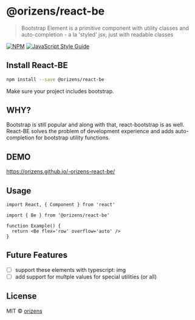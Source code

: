 # @orizens/react-be

> Bootstrap Element is a primitive component with utility classes and auto-completion - a la &#x27;styled&#x27; jsx, just with readable classes

[![NPM](https://img.shields.io/npm/v/@orizens/react-be.svg)](https://www.npmjs.com/package/@orizens/react-be) [![JavaScript Style Guide](https://img.shields.io/badge/code_style-standard-brightgreen.svg)](https://standardjs.com)

## Install React-BE

```bash
npm install --save @orizens/react-be
```

Make sure your project includes bootstrap.

## WHY?

Bootstrap is still popular and along with that, react-bootstrap is as well.
React-BE solves the problem of development experience and adds auto-completion for bootstrap utility functions.

## DEMO

https://orizens.github.io/-orizens-react-be/

## Usage

```tsx
import React, { Component } from 'react'

import { Be } from '@orizens/react-be'

function Example() {
  return <Be flex='row' overflow='auto' />
}
```

## Future Features

- [ ] support these elements with typescript: img
- [ ] add support for multple values for special utilities (or all)

## License

MIT © [orizens](https://github.com/orizens)
